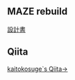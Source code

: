 <h2>MAZE rebuild</h2>
<a href="https://www.notion.so/MAZE-rebuild-69d5ee21a33a4ca69bb80c6a96d23c18">設計書</a>

<h2>Qiita</h2>
<a href="https://qiita.com/kaitoppp">kaitokosuge`s Qiita→</a>
<!-- <h2>various</h2>
<strong>Record.:</strong> <a href="https://record-teal.vercel.app/">https://record-teal.vercel.app/</a>

<a href="https://kaitokosuge.github.io/Space/"><img style="width:50px" src="https://kaitokosuge.github.io/Space/img/pen.png"/></a><a href="https://maze-p-quiz-272cda03fda0.herokuapp.com/"><img style="width:50px" src="https://maze-p-quiz-272cda03fda0.herokuapp.com/maze_logo.png"/></a><a href="https://maze-tech-blog.com/"><img style="width:50px" src="https://maze-tech-blog.com/maze--blog.png"/></a><img src="https://skillicons.dev/icons?i=javascript"/><img src="https://skillicons.dev/icons?i=typescript"/><img src="https://skillicons.dev/icons?i=express"/><img src="https://skillicons.dev/icons?i=react"/><img src="https://skillicons.dev/icons?i=next"/><img src="https://skillicons.dev/icons?i=python"/><img src="https://skillicons.dev/icons?i=django"/><img src="https://skillicons.dev/icons?i=php"/><img src="https://skillicons.dev/icons?i=laravel"/>
 -->




